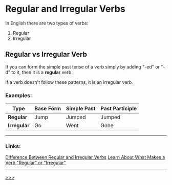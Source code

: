 # Regular and Irregular Verbs

In English there are two types of verbs:

1. Regular
2. Irregular

## Regular vs Irregular Verb

If you can form the simple past tense of a verb simply by adding "-ed" or "-d" to it, then it is a **regular** verb.

If a verb doesn't follow these patterns, it is an irregular verb.

### Examples:

| Type          | Base Form | Simple Past | Past Participle |
| ------------- | --------- | ----------- | --------------- |
| **Regular**   | Jump      | Jumped      | Jumped          |
| **Irregular** | Go        | Went        | Gone            |

---

### Links:

[Difference Between Regular and Irregular Verbs](https://keydifferences.com/difference-between-regular-and-irregular-verbs.html)
[Learn About What Makes a Verb "Regular" or "Irregular"](https://languagetool.org/insights/post/grammar-regular-vs-irregular-verbs/)

---

[>>>](./MostCommonVerbs.md)
